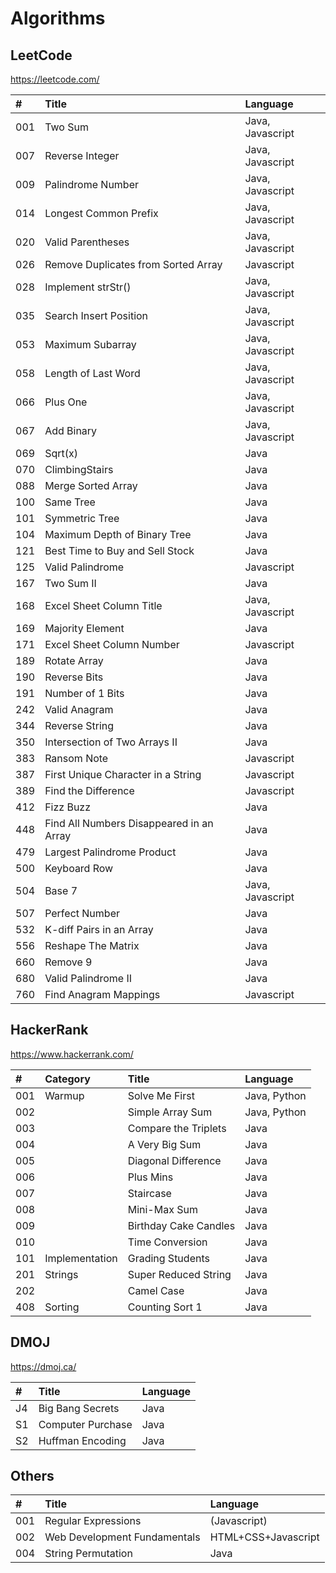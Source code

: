 # Algorithms

## LeetCode

https://leetcode.com/

| #   | Title 　　　                             | Language         |
| :-- | :--------------------------------------- | :--------------- |
| 001 | Two Sum                                  | Java, Javascript |
| 007 | Reverse Integer                          | Java, Javascript |
| 009 | Palindrome Number                        | Java, Javascript |
| 014 | Longest Common Prefix                    | Java, Javascript |
| 020 | Valid Parentheses                        | Java, Javascript |
| 026 | Remove Duplicates from Sorted Array      | Javascript       |
| 028 | Implement strStr()                       | Java, Javascript |
| 035 | Search Insert Position                   | Java, Javascript |
| 053 | Maximum Subarray                         | Java, Javascript |
| 058 | Length of Last Word                      | Java, Javascript |
| 066 | Plus One                                 | Java, Javascript |
| 067 | Add Binary                               | Java, Javascript |
| 069 | Sqrt(x)                                  | Java             |
| 070 | ClimbingStairs                           | Java             |
| 088 | Merge Sorted Array                       | Java             |
| 100 | Same Tree                                | Java             |
| 101 | Symmetric Tree                           | Java             |
| 104 | Maximum Depth of Binary Tree             | Java             |
| 121 | Best Time to Buy and Sell Stock          | Java             |
| 125 | Valid Palindrome                         | Javascript       |
| 167 | Two Sum II                               | Java             |
| 168 | Excel Sheet Column Title                 | Java, Javascript |
| 169 | Majority Element                         | Java             |
| 171 | Excel Sheet Column Number                | Javascript       |
| 189 | Rotate Array                             | Java             |
| 190 | Reverse Bits                             | Java             |
| 191 | Number of 1 Bits                         | Java             |
| 242 | Valid Anagram                            | Java             |
| 344 | Reverse String                           | Java             |
| 350 | Intersection of Two Arrays II            | Java             |
| 383 | Ransom Note                              | Javascript       |
| 387 | First Unique Character in a String       | Javascript       |
| 389 | Find the Difference                      | Javascript       |
| 412 | Fizz Buzz                                | Java             |
| 448 | Find All Numbers Disappeared in an Array | Java             |
| 479 | Largest Palindrome Product               | Java             |
| 500 | Keyboard Row                             | Java             |
| 504 | Base 7                                   | Java, Javascript |
| 507 | Perfect Number                           | Java             |
| 532 | K-diff Pairs in an Array                 | Java             |
| 556 | Reshape The Matrix                       | Java             |
| 660 | Remove 9                                 | Java             |
| 680 | Valid Palindrome II                      | Java             |
| 760 | Find Anagram Mappings                    | Javascript       |

## HackerRank

https://www.hackerrank.com/

| #   | Category       | Title                 | Language     |
| :-- | :------------- | :-------------------- | :----------- |
| 001 | Warmup         | Solve Me First        | Java, Python |
| 002 |                | Simple Array Sum      | Java, Python |
| 003 |                | Compare the Triplets  | Java         |
| 004 |                | A Very Big Sum        | Java         |
| 005 |                | Diagonal Difference   | Java         |
| 006 |                | Plus Mins             | Java         |
| 007 |                | Staircase             | Java         |
| 008 |                | Mini-Max Sum          | Java         |
| 009 |                | Birthday Cake Candles | Java         |
| 010 |                | Time Conversion       | Java         |
| 101 | Implementation | Grading Students      | Java         |
| 201 | Strings        | Super Reduced String  | Java         |
| 202 |                | Camel Case            | Java         |
| 408 | Sorting        | Counting Sort 1       | Java         |

## DMOJ

https://dmoj.ca/

| #   | Title 　　　      | Language |
| :-- | :---------------- | :------- |
| J4  | Big Bang Secrets  | Java     |
| S1  | Computer Purchase | Java     |
| S2  | Huffman Encoding  | Java     |

## Others

| #   | Title                        | Language            |
| :-- | :--------------------------- | :------------------ |
| 001 | Regular Expressions          | (Javascript)        |
| 002 | Web Development Fundamentals | HTML+CSS+Javascript |
| 004 | String Permutation           | Java                |
